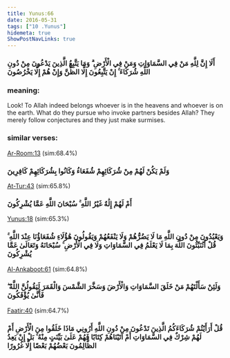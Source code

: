 ```yaml
---
title: Yunus:66
date: 2016-05-31
tags: ["10 .Yunus"]
hidemeta: true 
ShowPostNavLinks: true 
---
```

### أَلَا إِنَّ لِلَّهِ مَنْ فِي السَّمَاوَاتِ وَمَنْ فِي الْأَرْضِ ۗ وَمَا يَتَّبِعُ الَّذِينَ يَدْعُونَ مِنْ دُونِ اللَّهِ شُرَكَاءَ ۚ إِنْ يَتَّبِعُونَ إِلَّا الظَّنَّ وَإِنْ هُمْ إِلَّا يَخْرُصُونَ
### meaning: 
Look! To Allah indeed belongs whoever is in the heavens and whoever is on the earth. What do they pursue who invoke partners besides Allah? They merely follow conjectures and they just make surmises.
### similar verses: 

[Ar-Room:13](/30/13) (sim:68.4%)

### وَلَمْ يَكُنْ لَهُمْ مِنْ شُرَكَائِهِمْ شُفَعَاءُ وَكَانُوا بِشُرَكَائِهِمْ كَافِرِينَ

[At-Tur:43](/52/43) (sim:65.8%)

### أَمْ لَهُمْ إِلَٰهٌ غَيْرُ اللَّهِ ۚ سُبْحَانَ اللَّهِ عَمَّا يُشْرِكُونَ

[Yunus:18](/10/18) (sim:65.3%)

### وَيَعْبُدُونَ مِنْ دُونِ اللَّهِ مَا لَا يَضُرُّهُمْ وَلَا يَنْفَعُهُمْ وَيَقُولُونَ هَٰؤُلَاءِ شُفَعَاؤُنَا عِنْدَ اللَّهِ ۚ قُلْ أَتُنَبِّئُونَ اللَّهَ بِمَا لَا يَعْلَمُ فِي السَّمَاوَاتِ وَلَا فِي الْأَرْضِ ۚ سُبْحَانَهُ وَتَعَالَىٰ عَمَّا يُشْرِكُونَ

[Al-Ankaboot:61](/29/61) (sim:64.8%)

### وَلَئِنْ سَأَلْتَهُمْ مَنْ خَلَقَ السَّمَاوَاتِ وَالْأَرْضَ وَسَخَّرَ الشَّمْسَ وَالْقَمَرَ لَيَقُولُنَّ اللَّهُ ۖ فَأَنَّىٰ يُؤْفَكُونَ

[Faatir:40](/35/40) (sim:64.7%)

### قُلْ أَرَأَيْتُمْ شُرَكَاءَكُمُ الَّذِينَ تَدْعُونَ مِنْ دُونِ اللَّهِ أَرُونِي مَاذَا خَلَقُوا مِنَ الْأَرْضِ أَمْ لَهُمْ شِرْكٌ فِي السَّمَاوَاتِ أَمْ آتَيْنَاهُمْ كِتَابًا فَهُمْ عَلَىٰ بَيِّنَتٍ مِنْهُ ۚ بَلْ إِنْ يَعِدُ الظَّالِمُونَ بَعْضُهُمْ بَعْضًا إِلَّا غُرُورًا
